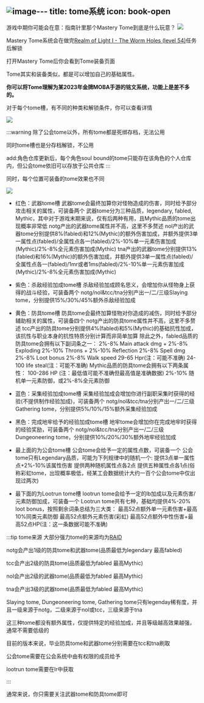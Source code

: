 ![image](https://github.com/EternityTQ/WynncraftCNguide/assets/59638717/9dc500a1-7b84-41ef-8f77-bb20b03cfc3e)---
title: tome系统
icon: book-open
---

游戏中期你可能会在意：指南针里那个Mastery Tome到底是什么玩意？
![](/assets/img/tome1.jpg)

Mastery Tome系统会在做完[Realm of Light I - The Worm Holes (level 54)](/WynncraftCNguide/quests/lvl51-60/level%2054%20-%20Realm%20of%20Light%20I%20-%20The%20Worm%20Holes.html)任务后解锁

打开Mastery Tome后你会看到Tome装备页面

Tome其实和装备类似，都是可以增加自己的基础属性。

**你可以将Tome理解为某2023年金牌MOBA手游的铭文系统，功能上是差不多的。**

对于每个tome槽，有不同的种类和解锁条件，你可以查看详情

![](/assets/img/tome2.jpg)

:::warning
除了公会tome以外，所有tome都是死绑存档，无法公用

同时tome槽也是分存档解锁，不公用

add:角色仓库更新后，每个角色soul bound的tome只能存在该角色的个人仓库内，但公会tome依旧可以存放于公共仓库
:::

同时，每个位置可装备的tome效果也不同

![](/assets/img/tome3.jpg)

+ 红色：武器tome槽
  武器tome会最终加算你对怪物造成的伤害，同时给予部分攻击相关的属性，可装备两个
  武器tome分为三种品质，legendary, fabled, Mythic，其中对于游戏末期来说，仅有后两种有用，且Mythic品质的tome出现概率非常低
  notg产出的武器tome属性并不高，这里不多赘述
  nol产出的武器tome分别提供8%(fabled)和12%(Mythic)的额外伤害加成，并额外提供3单一属性点(fabled)/全属性点各一(fabled)/2%-10%单一元素伤害加成(Mythic)/2%-8%全元素伤害加成(Mythic)
  tna产出的武器tome分别提供13%(fabled)和16%(Mythic)的额外伤害加成，并额外提供3单一属性点(fabled)/全属性点各一(fabled)/1mr或者1ms(fabled)/2%-10%单一元素伤害加成(Mythic)/2%-8%全元素伤害加成(Mythic)
  
+ 紫色：杀敌经验加成tome槽
  杀敌经验加成顾名思义，会增加你从怪物身上获得的战斗经验，可装备两个
  notg/nol&tcc/tna分别产出一/二/三级Slaying tome，分别提供15%/30%/45%额外杀敌经验加成
  
+ 黄色：防具tome槽
  防具tome会最终加算怪物对你造成的减伤，同时给予部分辅助相关的属性，可装备四个
  notg产出的防具tome属性并不高，这里不多赘述
  tcc产出的防具tome分别提供4%(fabled)和5%(Mythic)的基础抗性加成，该抗性与职业本身的抗性特质分别计算而非简单加算
  除此之外，fabled品质的防具tome会拥有以下副词条之一：
  2%-8% Main attack dmg + 2%-8% Exploding
  2%-10% Throns + 2%-10% Reflection
  2%-8% Spell dmg
  2%-8% Loot bonus
  2%-8% Walk speed
  29-65 Hpr(注：可能不准确)
  24-100 life steal(注：可能不准确)
  Mythic品质的防具tome会拥有以下两条属性：
  100-286 HP (注：最低值可能不准确但最高值是准确数据)
  2%-10% 随机单一元素防御，或2%-8%全元素防御
  
+ 蓝色：采集经验加成tome槽
  采集经验加成会增加你进行副职采集时获得的经验(不提供制作经验加成)，可装备两个
  notg/nol&tcc/tna分别产出一/二/三级Gathering tome，分别提供5%/10%/15%额外采集经验加成
  
+ 黑色：完成地牢给予的经验加成tome槽
  地牢tome会增加你在完成地牢时获得的经验奖励，可装备两个
  notg/nol&tcc/tna分别产出一/二/三级Dungeoneering tome，分别提供10%/20%/30%额外地牢经验加成
  
+ 最上面的为公会tome槽
  公会tome会给予一定的属性点数，可装备一个
  公会tome只有Legendary品质，可能为下列规律中的随机一个:
  提供3点单一属性点+2%-10%该属性伤害
  提供两种随机属性点各2点
  提供五种属性点各1点(俗称彩虹tome，出现概率极低，经某工会数据统计大约一百个公会tome中仅出现过两次)
  
+ 最下面的为Lootrun tome槽
  lootrun tome会给予一定的lb加成以及元素伤害/元素防御加成，可装备一个
  Lootrun tome共有七种，基础均提供4%-20% loot bonus，按照剩余词条总结为三大类：
  最高52点额外单一元素伤害+最高10%同类元素防御
  最高52点额外元素伤害(彩虹)
  最高52点额外中性伤害+最高52点HP(注：这一条数据可能不准确)

:::tip tome来源
大部分强力tome的来源均为[RAID](/WynncraftCNguide/guide/raid.html)

notg会产出1级的防具tome和武器tome(品质最低为legendary 最高fabled)

tcc会产出2级的防具tome(品质最低为fabled 最高Mythic)

nol会产出2级的武器tome(品质最低为fabled 最高Mythic)

tna会产出3级的武器tome(品质最低为fabled 最高Mythic)

Slaying tome, Dungeoneering tome, Gathering tome只有legenday稀有度，并且一级来源于notg，二级来源于nol或tcc，三级来源于tna

这三种tome都没有额外属性，仅提供特定的经验加成，并且等级越高效果越强，通常不需要低级的

目前的版本来说，毕业防具tome和武器tome分别需要在tcc和tna刷取

公会tome需要在公会系统中由有权限的成员给予

lootrun tome需要在lr中获取

:::

通常来说，你只需要关注武器tome和防具tome即可

